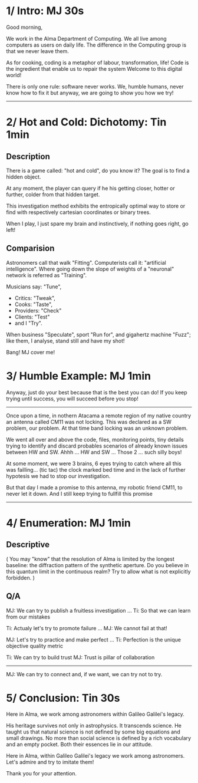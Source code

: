 # 1/ Intro: MJ 30s

Good morning,

We work in the Alma Department of Computing.
We all live among computers as users on daily life.
The difference in the Computing group is that we never leave them.

As for cooking, coding is a metaphor of labour, transformation, life!
Code is the ingredient that enable us to repair the system
Welcome to this digital world!

There is only one rule: software never works.
We, humble humans, never know how to fix it but anyway,
we are going to show you how we try!

---

# 2/ Hot and Cold: Dichotomy: Tin 1min


## Description

There is a game called: "hot and cold", do you know it?
The goal is to find a hidden object.

At any moment, the player can query if he his getting closer, hotter or further, colder from that hidden target.

This investigation method exhibits the entropically optimal way to store or find with respectively cartesian coordinates or binary trees.

When I play, I just spare my brain and instinctively, if nothing goes right, go left!

## Comparision

Astronomers call that walk "Fitting".
Computerists call it: "artificial intelligence".
Where going down the slope of weights of a "neuronal" network is referred as "Training".

Musicians say: "Tune",
  * Critics: "Tweak",
  * Cooks: "Taste",
  * Providers: "Check"
  * Clients: "Test"
  * and I "Try".

When business "Speculate", sport "Run for", and gigahertz machine "Fuzz";
like them, I analyse, stand still and have my shot!

Bang! MJ cover me!


# 3/ Humble Example: MJ 1min

Anyway, just do your best because that is the best you can do!
If you keep trying until success, you will succeed before you stop!

---

Once upon a time, in nothern Atacama a remote region of my native country 
an antenna called CM11 was not locking.
This was declared as a SW problem, our problem.
At that time band locking was an unknown problem.

We went all over and above the code, files, monitoring points, tiny details
trying to identify and discard probables scenarios of already known issues between HW and SW.
Ahhh ... HW and SW ... Those 2 ... such silly boys!

At some moment, we were 3 brains, 6 eyes trying to catch where all this was failling...
(tic tac) the clock marked bed time and in the lack of further hypotesis
we had to stop our investigation.

But that day I made a promise to this antenna, my robotic friend CM11, to never let it down.
And I still keep trying to fullfill this promise

---

# 4/ Enumeration: MJ 1min

## Descriptive

(
You may "know" that the resolution of Alma is limited by the longest baseline: the diffraction pattern of the synthetic aperture.
Do you believe in this quantum limit in the continuous realm?
Try to allow what is not explicitly forbidden.
)

## Q/A

MJ: We can try to publish a fruitless investigation ...
Ti: So that we can learn from our mistakes

Ti: Actualy let's try to promote failure ...
MJ: We cannot fail at that!

MJ: Let's try to practice and make perfect ...
Ti: Perfection is the unique objective quality metric

Ti: We can try to build trust
MJ: Trust is pillar of collaboration

---

MJ: We can try to connect and, if we want, we can try not to try.

# 5/ Conclusion: Tin 30s

Here in Alma, we work among astronomers within Galileo Galilei's legacy.

His heritage survives not only in astrophysics. It transcends science.
He taught us that natural science is not defined by some big equations and small drawings.
No more than social science is defined by a rich vocabulary and an empty pocket.
Both their essences lie in our attitude.

Here in Alma, within Galileo Galilei's legacy we work among astronomers.
Let's admire and try to imitate them!

Thank you for your attention.
